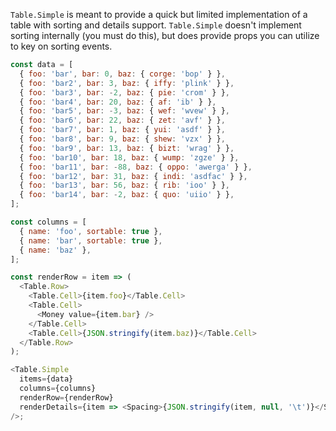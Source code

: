 `Table.Simple` is meant to provide a quick but limited implementation of a table with sorting and details support. `Table.Simple` doesn't implement sorting internally (you must do this), but does provide props you can utilize to key on sorting events.

```javascript
const data = [
  { foo: 'bar', bar: 0, baz: { corge: 'bop' } },
  { foo: 'bar2', bar: 3, baz: { iffy: 'plink' } },
  { foo: 'bar3', bar: -2, baz: { pie: 'crom' } },
  { foo: 'bar4', bar: 20, baz: { af: 'ib' } },
  { foo: 'bar5', bar: -3, baz: { wef: 'wvew' } },
  { foo: 'bar6', bar: 22, baz: { zet: 'avf' } },
  { foo: 'bar7', bar: 1, baz: { yui: 'asdf' } },
  { foo: 'bar8', bar: 9, baz: { shew: 'vzx' } },
  { foo: 'bar9', bar: 13, baz: { bizt: 'wrag' } },
  { foo: 'bar10', bar: 18, baz: { wump: 'zgze' } },
  { foo: 'bar11', bar: -88, baz: { oppo: 'awerga' } },
  { foo: 'bar12', bar: 31, baz: { indi: 'asdfac' } },
  { foo: 'bar13', bar: 56, baz: { rib: 'ioo' } },
  { foo: 'bar14', bar: -2, baz: { quo: 'uiio' } },
];

const columns = [
  { name: 'foo', sortable: true },
  { name: 'bar', sortable: true },
  { name: 'baz' },
];

const renderRow = item => (
  <Table.Row>
    <Table.Cell>{item.foo}</Table.Cell>
    <Table.Cell>
      <Money value={item.bar} />
    </Table.Cell>
    <Table.Cell>{JSON.stringify(item.baz)}</Table.Cell>
  </Table.Row>
);

<Table.Simple
  items={data}
  columns={columns}
  renderRow={renderRow}
  renderDetails={item => <Spacing>{JSON.stringify(item, null, '\t')}</Spacing>}
/>;
```
